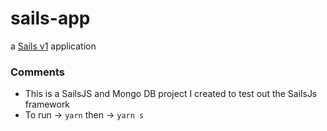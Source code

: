 # sails-app

a [Sails v1](https://sailsjs.com) application


### Comments

+ This is a SailsJS and Mongo DB project I created to test out the SailsJs framework
+ To run -> `yarn` then -> `yarn s`
